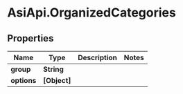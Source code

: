 # AsiApi.OrganizedCategories

## Properties

Name | Type | Description | Notes
------------ | ------------- | ------------- | -------------
**group** | **String** |  | 
**options** | **[Object]** |  | 


